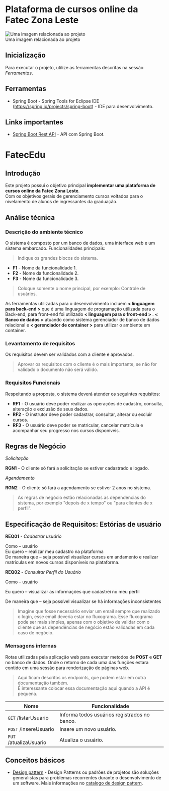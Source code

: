 # Plataforma de cursos online da Fatec Zona Leste
<fig>
<img src="https://rockcontent.com/br/wp-content/uploads/sites/2/elementor/thumbs/modelo-de-projeto-p2he6clp7uhmwqd16ikv9jgz30a5liixoon908hej0.png" alt="Uma imagem relacionada ao projeto">
<figcaption>Uma imagem relacionada ao projeto</figcaption>
</fig>

## Inicialização
Para executar o projeto, utilize as ferramentas descritas na sessão *Ferramentas*.

## Ferramentas
* Spring Boot - Spring Tools for Eclipse IDE (https://spring.io/projects/spring-boot) - IDE para desenvolvimento.

## Links importantes
* [Spring Boot Rest API](https://medium.com/better-programming/building-a-spring-boot-rest-api-a-php-developers-view-part-i-6add2e794646) -  API com Spring Boot.

# FatecEdu

## Introdução

Este projeto possui o objetivo principal **implementar uma plataforma de cursos online da Fatec Zona Leste**.  
Com os objetivos gerais de gerenciamento cursos voltados para o nivelamento de alunos de ingressantes da graduação. 

## Análise técnica

### Descrição do ambiente técnico

O sistema é composto por um banco de dados, uma interface web e um sistema embarcado. Funcionalidades principais:
> Indique os grandes blocos do sistema.

* **F1** - Nome da funcionalidade 1.
* **F2** - Nome da funcionalidade 2.
* **F3** - Nome da funcionalidade 3.
> Coloque somente o nome principal, por exemplo: Controle de usuários.

As ferramentas utilizadas para o desenvolvimento incluem **< linguagem para back-end >** que é uma linguagem de programação utilizada para o Back-end, para front-end foi utilizado **< linguagem para o front-end >** . **< Banco de dados >** atuando como sistema gerenciador de banco de dados relacional e **< gerenciador de container >** para utilizar o ambiente em container.

### Levantamento de requisitos  
Os requisitos devem ser validados com a cliente e aprovados.
> Aprovar os requisitos com o cliente é o mais importante, se não for validado o documento não será válido.

### Requisitos Funcionais
Respeitando a proposta, o sistema deverá atender os seguintes requisitos:

* **RF1** - O usuário deve poder realizar as operações de cadastro, consulta, alteração e exclusão de seus dados.
* **RF2** - O instrutor deve poder cadastrar, consultar, alterar ou excluir cursos.
* **RF3** - O usuário deve poder se matricular, cancelar matrícula e acompanhar seu progresso nos cursos disponíveis.

## Regras de Negócio

_Solicitação_  

**RGN1** -  O cliente só fará a solicitação se estiver cadastrado e logado.  

_Agendamento_  

**RGN2** - O cliente só fará a agendamento se estiver 2 anos no sistema.   

> As regras de negócio estão relacionadas as dependencias do sistema, por exemplo "depois de x tempo" ou "para clientes de x perfil".

## Especificação de Requisitos: Estórias de usuário

**REQ01** - *Cadastrar usuário*

  Como – usuário<br>
  Eu quero – realizar meu cadastro na plataforma<br>
  De maneira que – seja possível visualizar cursos em andamento e realizar matrículas em novos cursos disponíveis na plataforma.

**REQ02** - *Consultar Perfil do Usuário*
  
  Como – usuário
  
  Eu quero – visualizar as informações que cadastrei no meu perfil
  
  De maneira que – seja possível visualizar se há informações inconsistentes




> Imagine que fosse necessário enviar um email sempre que realizado o login, esse email deveria estar no fluxograma. Esse fluxograma pode ser mais simples, apenas com o objetivo de validar com o cliente que as dependências de negócio estão validadas em cada caso de negócio.

### Mensagens internas

Rotas utilizadas pela aplicação web para executar metodos de **POST** e **GET** no banco de dados. Onde o retorno de cada uma das funções estara contido em uma sessão para renderização de páginas web.

> Aqui ficam descritos os endpoints, que podem estar em outra documentação também.  
> É interessante colocar essa documentação aqui quando a API é pequena.

| Nome | Funcionalidade|
|------|--------------|
|```GET``` /listarUsuario|Informa todos usuários registrados no banco.|
|```POST``` /insereUsuario|Insere um novo usuário.|
|```PUT``` /atualizaUsuario|Atualiza o usuário.|

## Conceitos básicos
* [Design pattern](https://www.opus-software.com.br/design-patterns/) - Design Patterns ou padrões de projetos são soluções generalistas para problemas recorrentes durante o desenvolvimento de um software. Mais informações no [catalogo de design pattern](https://refactoring.guru/design-patterns). 
